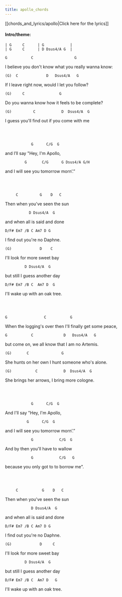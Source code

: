 ```yaml
---
title: apollo_chords
---
```


[[chords_and_lyrics/apollo|Click here for the lyrics]]

#### Intro/theme:

```
| G     C      | G            |
| G     C      | D Dsus4/A G  |
```

`G           C                   G`

<p class="lyric">I believe you don't know what you really wanna know:</p>

`(G)  C             D   Dsus4/A   G`

<p class="lyric">If I leave right now, would I let you follow?</p>

`(G)     C                G`

<p class="lyric">Do you wanna know how it feels to be complete?</p>

`(G)          C            D  Dsus4/A  G`

<p class="lyric">I guess you'll find out if you come with me</p>
<br><br>

`            G      C/G  G`

<p class="lyric">and I’ll say "Hey, I'm Apollo,</p>

`         G       C/G      G Dsus4/A G/H`

<p class="lyric">and I will see you tomorrow morn’.”</p>
<br><br>

`     C          G    D   C`

<p class="lyric">Then when you've seen the sun</p>

`           D Dsus4/A  G`

<p class="lyric">and when all is said and done</p>

`D/F# Em7 /B C Am7 D G`

<p class="lyric">I find out you're no Daphne.</p>

`(G)             D    C`

<p class="lyric">I'll look for more sweet bay</p>

`         D Dsus4/A  G`

<p class="lyric">but still I guess another day</p>

`D/F# Em7 /B C  Am7 D  G`

<p class="lyric">I'll wake up with an oak tree.</p>
<br><br>

`G                 C           G`

<p class="lyric">When the logging's over then I'll finally get some peace,</p>

`G           C              D   Dsus4/A   G`

<p class="lyric">but come on, we all know that I am no Artemis.</p>

`(G)       C               G`

<p class="lyric">She hunts on her own I hunt someone who's alone.</p>

`(G)           C            D  Dsus4/A  G`

<p class="lyric">She brings her arrows, I bring more cologne.</p>
<br><br>

`            G      C/G  G`

<p class="lyric">And I'll say "Hey, I'm Apollo,</p>

`          G      C/G  G`

<p class="lyric">and I will see you tomorrow morn’.”</p>

`            G            C/G  G`

<p class="lyric">And by then you'll have to wallow</p>

`            G            C/G   G`

<p class="lyric">because you only got to to borrow me".</p>
<br><br>

`     C           G    D   C`

<p class="lyric">Then when you've seen the sun</p>

`            D Dsus4/A  G`

<p class="lyric">and when all is said and done</p>

`D/F# Em7 /B C Am7 D G`

<p class="lyric">I find out you're no Daphne.</p>

`(G)             D     C`

<p class="lyric">I'll look for more sweet bay</p>

`         D Dsus4/A  G`

<p class="lyric">but still I guess another day</p>

`D/F# Em7 /B C  Am7 D   G`

<p class="lyric">I'll wake up with an oak tree.</p>
